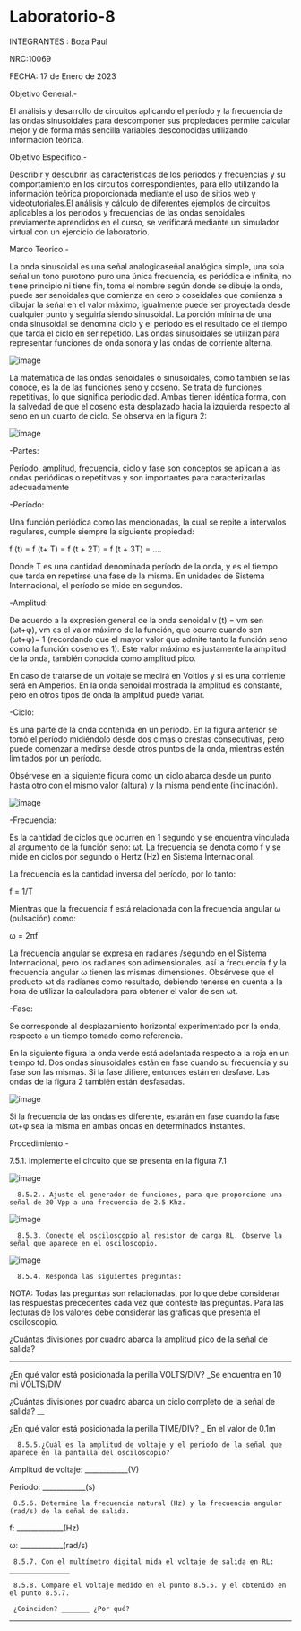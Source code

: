 # Laboratorio-8
INTEGRANTES : Boza Paul

NRC:10069

FECHA: 17 de Enero de 2023

Objetivo General.-

El análisis y desarrollo de circuitos aplicando el período y la frecuencia de las ondas sinusoidales para descomponer sus propiedades permite calcular mejor y de forma más sencilla variables desconocidas utilizando información teórica.

Objetivo Especifico.-

Describir y descubrir las características de los periodos y frecuencias y su comportamiento en los circuitos correspondientes, para ello utilizando la información teórica proporcionada mediante el uso de sitios web y videotutoriales.El análisis y cálculo de diferentes ejemplos de circuitos aplicables a los periodos y frecuencias de las ondas senoidales previamente aprendidos en el curso, se verificará mediante un simulador virtual con un ejercicio de laboratorio.

Marco Teorico.-

La onda sinusoidal es una señal analogicaseñal analógica simple, una sola señal un tono purotono puro una única frecuencia, es periódica e infinita, no tiene principio ni tiene fin, toma el nombre según donde se dibuje la onda, puede ser senoidales que comienza en cero o coseidales que comienza a dibujar la señal en el valor máximo, igualmente puede ser proyectada desde cualquier punto y seguiría siendo sinusoidal. La porción mínima de una onda sinusoidal se denomina ciclo y el periodo es el resultado de el tiempo que tarda el ciclo en ser repetido. Las ondas sinusoidales se utilizan para representar funciones de onda sonora y las ondas de corriente alterna.

![image](https://user-images.githubusercontent.com/116833964/219712971-90c90174-95c3-4f6e-b343-ef29a0cd9c77.png)

La matemática de las ondas senoidales o sinusoidales, como también se las conoce, es la de las funciones seno y coseno.
Se trata de funciones repetitivas, lo que significa periodicidad. Ambas tienen idéntica forma, con la salvedad de que el coseno está desplazado hacia la izquierda respecto al seno en un cuarto de ciclo. Se observa en la figura 2:

![image](https://user-images.githubusercontent.com/116833964/219713206-8b39d0e2-3898-475f-b5d3-6c8202adb1d1.png)

 -Partes:

Período, amplitud, frecuencia, ciclo y fase son conceptos se aplican a las ondas periódicas o repetitivas y son importantes para caracterizarlas adecuadamente

 -Período:

Una función periódica como las mencionadas, la cual se repite a intervalos regulares, cumple siempre la siguiente propiedad:

f (t) = f (t+ T) = f (t + 2T) = f (t + 3T) = ….

Donde T es una cantidad denominada período de la onda, y es el tiempo que tarda en repetirse una fase de la misma. En unidades de Sistema Internacional, el período se mide en segundos.

  -Amplitud:
  
De acuerdo a la expresión general de la onda senoidal v (t) = vm sen (ωt+φ), vm es el valor máximo de la función, que ocurre cuando sen (ωt+φ)= 1 (recordando que el mayor valor que admite tanto la función seno como la función coseno es 1). Este valor máximo es justamente la amplitud de la onda, también conocida como amplitud pico.

En caso de tratarse de un voltaje se medirá en Voltios y si es una corriente será en Amperios. En la onda senoidal mostrada la amplitud es constante, pero en otros tipos de onda la amplitud puede variar.

  -Ciclo:
  
Es una parte de la onda contenida en un período. En la figura anterior se tomó el período midiéndolo desde dos cimas o crestas consecutivas, pero puede comenzar a medirse desde otros puntos de la onda, mientras estén limitados por un período.

Obsérvese en la siguiente figura como un ciclo abarca desde un punto hasta otro con el mismo valor (altura) y la misma pendiente (inclinación).

![image](https://user-images.githubusercontent.com/116833964/219713687-9975ced0-afbf-41d8-808d-5d5d878d679a.png)

  -Frecuencia:
  
Es la cantidad de ciclos que ocurren en 1 segundo y se encuentra vinculada al argumento de la función seno: ωt. La frecuencia se denota como f y se mide en ciclos por segundo o Hertz (Hz) en Sistema Internacional.

La frecuencia es la cantidad inversa del período, por lo tanto:

 f = 1/T

Mientras que la frecuencia f está relacionada con la frecuencia angular ω (pulsación) como:

 ω = 2πf

La frecuencia angular se expresa en radianes /segundo en el Sistema Internacional, pero los radianes son adimensionales, así la frecuencia f y la frecuencia angular ω tienen las mismas dimensiones. Obsérvese que el producto ωt da radianes como resultado, debiendo tenerse en cuenta a la hora de utilizar la calculadora para obtener el valor de sen ωt.

   -Fase:
   
Se corresponde al desplazamiento horizontal experimentado por la onda, respecto a un tiempo tomado como referencia.

En la siguiente figura la onda verde está adelantada respecto a la roja en un tiempo td. Dos ondas sinusoidales están en fase cuando su frecuencia y su fase son las mismas. Si la fase difiere, entonces están en desfase. Las ondas de la figura 2 también están desfasadas.

![image](https://user-images.githubusercontent.com/116833964/219713874-557f0edd-3a70-446a-be2d-1d03c25888cb.png)

Si la frecuencia de las ondas es diferente, estarán en fase cuando la fase ωt+φ sea la misma en ambas ondas en determinados instantes.

Procedimiento.-

7.5.1. Implemente el circuito que se presenta en la figura 7.1

![image](https://user-images.githubusercontent.com/116833964/219711035-140f5e31-5403-4473-8855-7a6ac0641204.png)

      8.5.2.. Ajuste el generador de funciones, para que proporcione una señal de 20 Vpp a una frecuencia de 2.5 Khz.
      
![image](https://user-images.githubusercontent.com/116833964/219714943-962f15c8-d8c4-4461-af2d-91cc5c3ad321.png)

      8.5.3. Conecte el osciloscopio al resistor de carga RL. Observe la señal que aparece en el osciloscopio.
      
![image](https://user-images.githubusercontent.com/116833964/220913682-3bbd8455-78a7-4658-b70c-579f6fc7629d.png)
 
      8.5.4. Responda las siguientes preguntas:
   
NOTA: Todas las preguntas son relacionadas, por lo que debe considerar las respuestas
precedentes cada vez que conteste las preguntas. Para las lecturas de los valores debe
considerar las graficas que presenta el osciloscopio.

¿Cuántas divisiones por cuadro abarca la amplitud pico de la señal de salida?
___________

¿En qué valor está posicionada la perilla VOLTS/DIV? _Se encuentra en 10 mi VOLTS/DIV 

¿Cuántas divisiones por cuadro abarca un ciclo completo de la señal de salida?
__

¿En qué valor está posicionada la perilla TIME/DIV? _ En el valor de 0.1m

      8.5.5.¿Cuál es la amplitud de voltaje y el periodo de la señal que aparece en la pantalla del osciloscopio?

Amplitud de voltaje: ____________(V)

Periodo: ____________(s)

     8.5.6. Determine la frecuencia natural (Hz) y la frecuencia angular (rad/s) de la señal de salida.
     
f: _____________(Hz)

ω: ____________(rad/s)

     8.5.7. Con el multímetro digital mida el voltaje de salida en RL: _______________
     
     8.5.8. Compare el voltaje medido en el punto 8.5.5. y el obtenido en el punto 8.5.7.
     
     ¿Coinciden? _______ ¿Por qué?
_______________________________________________
